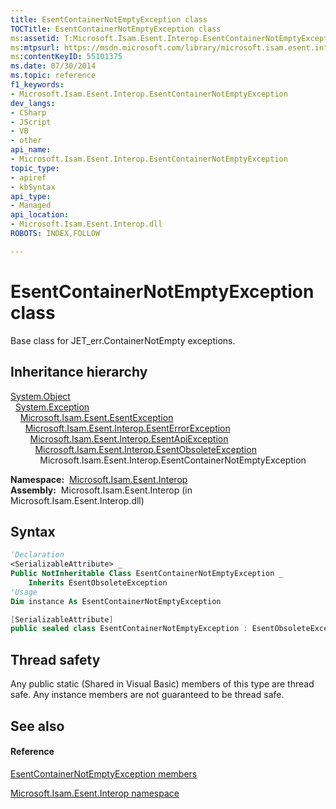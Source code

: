 ```yaml
---
title: EsentContainerNotEmptyException class
TOCTitle: EsentContainerNotEmptyException class
ms:assetid: T:Microsoft.Isam.Esent.Interop.EsentContainerNotEmptyException
ms:mtpsurl: https://msdn.microsoft.com/library/microsoft.isam.esent.interop.esentcontainernotemptyexception(v=EXCHG.10)
ms:contentKeyID: 55101375
ms.date: 07/30/2014
ms.topic: reference
f1_keywords:
- Microsoft.Isam.Esent.Interop.EsentContainerNotEmptyException
dev_langs:
- CSharp
- JScript
- VB
- other
api_name: 
- Microsoft.Isam.Esent.Interop.EsentContainerNotEmptyException
topic_type: 
- apiref
- kbSyntax
api_type: 
- Managed
api_location: 
- Microsoft.Isam.Esent.Interop.dll
ROBOTS: INDEX,FOLLOW

---
```


# EsentContainerNotEmptyException class

Base class for JET_err.ContainerNotEmpty exceptions.

## Inheritance hierarchy

[System.Object](/dotnet/api/system.object)  
  [System.Exception](/dotnet/api/system.exception)  
    [Microsoft.Isam.Esent.EsentException](./esentexception-class.md)  
      [Microsoft.Isam.Esent.Interop.EsentErrorException](./esenterrorexception-class.md)  
        [Microsoft.Isam.Esent.Interop.EsentApiException](./esentapiexception-class.md)  
          [Microsoft.Isam.Esent.Interop.EsentObsoleteException](./esentobsoleteexception-class.md)  
            Microsoft.Isam.Esent.Interop.EsentContainerNotEmptyException  

**Namespace:**  [Microsoft.Isam.Esent.Interop](./microsoft.isam.esent.interop-namespace.md)  
**Assembly:**  Microsoft.Isam.Esent.Interop (in Microsoft.Isam.Esent.Interop.dll)

## Syntax

``` vb
'Declaration
<SerializableAttribute> _
Public NotInheritable Class EsentContainerNotEmptyException _
    Inherits EsentObsoleteException
'Usage
Dim instance As EsentContainerNotEmptyException
```

``` csharp
[SerializableAttribute]
public sealed class EsentContainerNotEmptyException : EsentObsoleteException
```

## Thread safety

Any public static (Shared in Visual Basic) members of this type are thread safe. Any instance members are not guaranteed to be thread safe.

## See also

#### Reference

[EsentContainerNotEmptyException members](./esentcontainernotemptyexception-members.md)

[Microsoft.Isam.Esent.Interop namespace](./microsoft.isam.esent.interop-namespace.md)